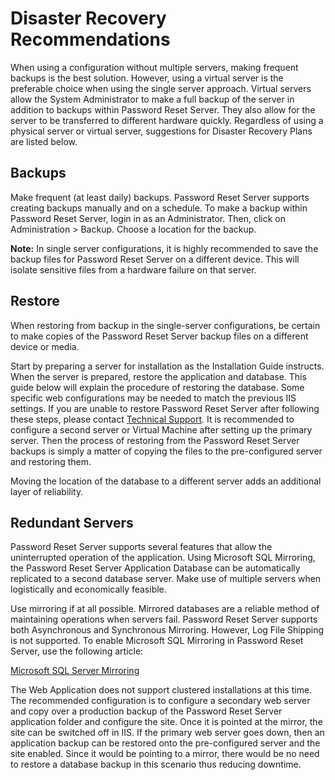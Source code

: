 [title]: # (Recommendations)
[tags]: # (disaster recovery, dr, recommendations)
[priority]: # (703)

# Disaster Recovery Recommendations

When using a configuration without multiple servers, making frequent backups is the best solution. However, using a virtual server is the preferable choice when using the single server approach. Virtual servers allow the System Administrator to make a full backup of the server in addition to backups within Password Reset Server. They also allow for the server to be transferred to different hardware quickly. Regardless of using a physical server or virtual server, suggestions for Disaster Recovery Plans are listed below.

## Backups

Make frequent (at least daily) backups. Password Reset Server supports creating backups manually and on a schedule. To make a backup within Password Reset Server, login in as an Administrator. Then, click on Administration \> Backup. Choose a location for the backup.

**Note:** In single server configurations, it is highly recommended to save the backup files for Password Reset Server on a different device. This will isolate sensitive files from a hardware failure on that server.

## Restore

When restoring from backup in the single-server configurations, be certain to make copies of the Password Reset Server backup files on a different device or media.

Start by preparing a server for installation as the Installation Guide instructs. When the server is prepared, restore the application and database. This guide below will explain the procedure of restoring the database. Some specific web configurations may be needed to match the previous IIS settings. If you are unable to restore Password Reset Server after following these steps, please contact [Technical Support](https://updates.thycotic.net/link.ashx?TechSupport). It is recommended to configure a second server or Virtual Machine after setting up the primary server. Then the process of restoring from the Password Reset Server backups is simply a matter of copying the files to the pre-configured server and restoring them.

Moving the location of the database to a different server adds an additional layer of reliability.

## Redundant Servers

Password Reset Server supports several features that allow the uninterrupted operation of the application. Using Microsoft SQL Mirroring, the Password Reset Server Application Database can be automatically replicated to a second database server. Make use of multiple servers when logistically and economically feasible.

Use mirroring if at all possible. Mirrored databases are a reliable method of maintaining operations when servers fail. Password Reset Server supports both Asynchronous and Synchronous Mirroring. However, Log File Shipping is not supported. To enable Microsoft SQL Mirroring in Password Reset Server, use the following article:

[Microsoft SQL Server Mirroring](https://updates.thycotic.net/link.ashx?SQLServerMirroring)

The Web Application does not support clustered installations at this time. The recommended configuration is to configure a secondary web server and copy over a production backup of the Password Reset Server application folder and configure the site. Once it is pointed at the mirror, the site can be switched off in IIS. If the primary web server goes down, then an application backup can be restored onto the pre-configured server and the site enabled. Since it would be pointing to a mirror, there would be no need to restore a database backup in this scenario thus reducing downtime.
